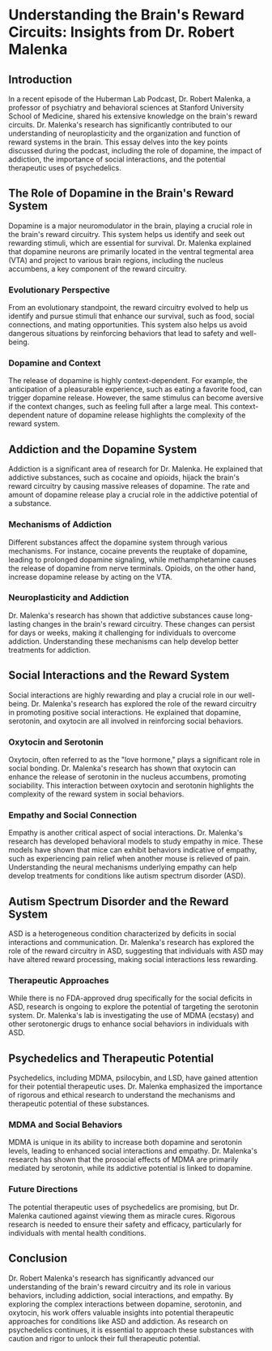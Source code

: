 # Understanding the Brain's Reward Circuits: Insights from Dr. Robert Malenka

## Introduction

In a recent episode of the Huberman Lab Podcast, Dr. Robert Malenka, a professor of psychiatry and behavioral sciences at Stanford University School of Medicine, shared his extensive knowledge on the brain's reward circuits. Dr. Malenka's research has significantly contributed to our understanding of neuroplasticity and the organization and function of reward systems in the brain. This essay delves into the key points discussed during the podcast, including the role of dopamine, the impact of addiction, the importance of social interactions, and the potential therapeutic uses of psychedelics.

## The Role of Dopamine in the Brain's Reward System

Dopamine is a major neuromodulator in the brain, playing a crucial role in the brain's reward circuitry. This system helps us identify and seek out rewarding stimuli, which are essential for survival. Dr. Malenka explained that dopamine neurons are primarily located in the ventral tegmental area (VTA) and project to various brain regions, including the nucleus accumbens, a key component of the reward circuitry.

### Evolutionary Perspective

From an evolutionary standpoint, the reward circuitry evolved to help us identify and pursue stimuli that enhance our survival, such as food, social connections, and mating opportunities. This system also helps us avoid dangerous situations by reinforcing behaviors that lead to safety and well-being.

### Dopamine and Context

The release of dopamine is highly context-dependent. For example, the anticipation of a pleasurable experience, such as eating a favorite food, can trigger dopamine release. However, the same stimulus can become aversive if the context changes, such as feeling full after a large meal. This context-dependent nature of dopamine release highlights the complexity of the reward system.

## Addiction and the Dopamine System

Addiction is a significant area of research for Dr. Malenka. He explained that addictive substances, such as cocaine and opioids, hijack the brain's reward circuitry by causing massive releases of dopamine. The rate and amount of dopamine release play a crucial role in the addictive potential of a substance.

### Mechanisms of Addiction

Different substances affect the dopamine system through various mechanisms. For instance, cocaine prevents the reuptake of dopamine, leading to prolonged dopamine signaling, while methamphetamine causes the release of dopamine from nerve terminals. Opioids, on the other hand, increase dopamine release by acting on the VTA.

### Neuroplasticity and Addiction

Dr. Malenka's research has shown that addictive substances cause long-lasting changes in the brain's reward circuitry. These changes can persist for days or weeks, making it challenging for individuals to overcome addiction. Understanding these mechanisms can help develop better treatments for addiction.

## Social Interactions and the Reward System

Social interactions are highly rewarding and play a crucial role in our well-being. Dr. Malenka's research has explored the role of the reward circuitry in promoting positive social interactions. He explained that dopamine, serotonin, and oxytocin are all involved in reinforcing social behaviors.

### Oxytocin and Serotonin

Oxytocin, often referred to as the "love hormone," plays a significant role in social bonding. Dr. Malenka's research has shown that oxytocin can enhance the release of serotonin in the nucleus accumbens, promoting sociability. This interaction between oxytocin and serotonin highlights the complexity of the reward system in social behaviors.

### Empathy and Social Connection

Empathy is another critical aspect of social interactions. Dr. Malenka's research has developed behavioral models to study empathy in mice. These models have shown that mice can exhibit behaviors indicative of empathy, such as experiencing pain relief when another mouse is relieved of pain. Understanding the neural mechanisms underlying empathy can help develop treatments for conditions like autism spectrum disorder (ASD).

## Autism Spectrum Disorder and the Reward System

ASD is a heterogeneous condition characterized by deficits in social interactions and communication. Dr. Malenka's research has explored the role of the reward circuitry in ASD, suggesting that individuals with ASD may have altered reward processing, making social interactions less rewarding.

### Therapeutic Approaches

While there is no FDA-approved drug specifically for the social deficits in ASD, research is ongoing to explore the potential of targeting the serotonin system. Dr. Malenka's lab is investigating the use of MDMA (ecstasy) and other serotonergic drugs to enhance social behaviors in individuals with ASD.

## Psychedelics and Therapeutic Potential

Psychedelics, including MDMA, psilocybin, and LSD, have gained attention for their potential therapeutic uses. Dr. Malenka emphasized the importance of rigorous and ethical research to understand the mechanisms and therapeutic potential of these substances.

### MDMA and Social Behaviors

MDMA is unique in its ability to increase both dopamine and serotonin levels, leading to enhanced social interactions and empathy. Dr. Malenka's research has shown that the prosocial effects of MDMA are primarily mediated by serotonin, while its addictive potential is linked to dopamine.

### Future Directions

The potential therapeutic uses of psychedelics are promising, but Dr. Malenka cautioned against viewing them as miracle cures. Rigorous research is needed to ensure their safety and efficacy, particularly for individuals with mental health conditions.

## Conclusion

Dr. Robert Malenka's research has significantly advanced our understanding of the brain's reward circuitry and its role in various behaviors, including addiction, social interactions, and empathy. By exploring the complex interactions between dopamine, serotonin, and oxytocin, his work offers valuable insights into potential therapeutic approaches for conditions like ASD and addiction. As research on psychedelics continues, it is essential to approach these substances with caution and rigor to unlock their full therapeutic potential.
